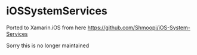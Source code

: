 iOSSystemServices
=================
Ported to Xamarin.iOS from here <a>https://github.com/Shmoopi/iOS-System-Services<a>

Sorry this is no longer maintained
